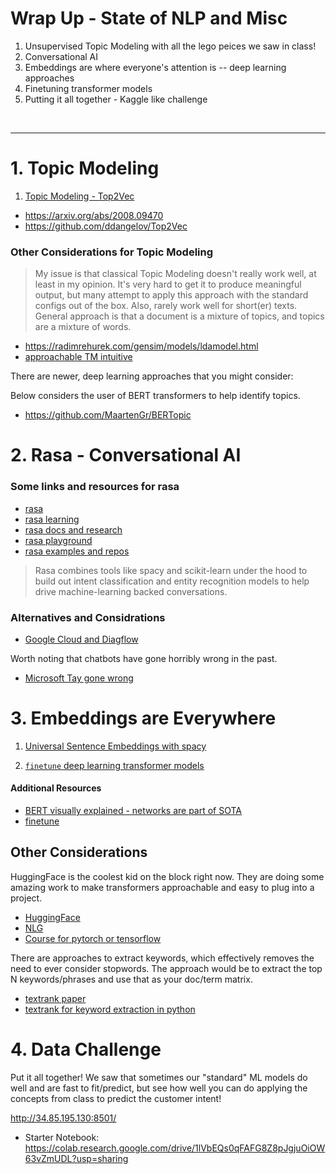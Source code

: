 # Wrap Up - State of NLP and Misc

1. Unsupervised Topic Modeling with all the lego peices we saw in class!
2. Conversational AI
3. Embeddings are where everyone's attention is -- deep learning approaches
4. Finetuning transformer models
5. Putting it all together - Kaggle like challenge

<br>

--- 

# 1. Topic Modeling

1.  [Topic Modeling - Top2Vec](https://colab.research.google.com/drive/18zD1I_WYRw_DmXVqaUQ4by7GbOPCabGN?usp=sharing)

- https://arxiv.org/abs/2008.09470
- https://github.com/ddangelov/Top2Vec


### Other Considerations for Topic Modeling


> My issue is that classical Topic Modeling doesn't really work well, at least in my opinion.  It's very hard to get it to produce meaningful output, but many attempt to apply this approach with the standard configs out of the box.  Also, rarely work well for short(er) texts.  General approach is that a document is a mixture of topics, and topics are a mixture of words.

- https://radimrehurek.com/gensim/models/ldamodel.html
- [approachable TM intuitive](https://highdemandskills.com/topic-modeling-intuitive/)

There are newer, deep learning approaches that you might consider:

Below considers the user of BERT transformers to help identify topics.  
- https://github.com/MaartenGr/BERTopic


# 2.  Rasa - Conversational AI


### Some links and resources for rasa 

- [rasa](https://rasa.com/)
- [rasa learning](https://learning.rasa.com/)
- [rasa docs and research](https://rasa.com/docs/)
- [rasa playground](https://rasa.com/docs/rasa/playground/)
- [rasa examples and repos](https://github.com/orgs/RasaHQ/repositories)

> Rasa combines tools like spacy and scikit-learn under the hood to build out intent classification and entity recognition models to help drive machine-learning backed conversations.

### Alternatives and Considrations

- [Google Cloud and Diagflow](https://developers.google.com/learn/topics/chatbots)

Worth noting that chatbots have gone horribly wrong in the past.

- [Microsoft Tay gone wrong](https://spectrum.ieee.org/in-2016-microsofts-racist-chatbot-revealed-the-dangers-of-online-conversation)



# 3.  Embeddings are Everywhere 

1.  [Universal Sentence Embeddings with spacy](https://colab.research.google.com/drive/1Uvdr09Aitq4IQHTj5Yb-WkoUWE4g_d5X?usp=sharing)


1.  [`finetune`  deep learning transformer models](https://colab.research.google.com/drive/1jXd2VZdDjudEj25Ij7-E7N2Qa5IghHQ8?usp=sharing)


#### Additional Resources

- [BERT visually explained - networks are part of SOTA](https://jalammar.github.io/illustrated-bert/)
- [finetune](https://github.com/IndicoDataSolutions/finetune)

## Other Considerations


HuggingFace is the coolest kid on the block right now.  They are doing some amazing work to make transformers approachable and easy to plug into a project.

- [HuggingFace](https://huggingface.co/)
- [NLG](https://transformer.huggingface.co/)
- [Course for pytorch or tensorflow](https://huggingface.co/course/chapter1/1?fw=tf)

There are approaches to extract keywords, which effectively removes the need to ever consider stopwords.  The approach would be to extract the top N keywords/phrases and use that as your doc/term matrix.

- [textrank paper](https://web.eecs.umich.edu/~mihalcea/papers/mihalcea.emnlp04.pdf)
- [textrank for keyword extraction in python](https://derwen.ai/docs/ptr/)


# 4.  Data Challenge

Put it all together!  We saw that sometimes our "standard" ML models do well and are fast to fit/predict, but see how well you can do applying the concepts from class to predict the customer intent!

http://34.85.195.130:8501/

 - Starter Notebook: https://colab.research.google.com/drive/1lVbEQs0qFAFG8Z8pJgjuOiOW63vZmUDL?usp=sharing



